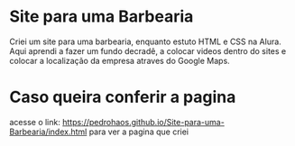 # Site para uma Barbearia
Criei um site para uma barbearia, enquanto estuto HTML e CSS na Alura. Aqui aprendi a fazer um fundo decradê, a colocar videos dentro do sites e colocar a localização da empresa atraves do Google Maps. 
# Caso queira conferir a pagina
acesse o link: https://pedrohaos.github.io/Site-para-uma-Barbearia/index.html para ver a pagina que criei
